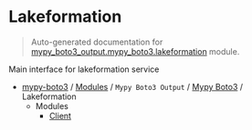 # Lakeformation

> Auto-generated documentation for [mypy_boto3_output.mypy_boto3.lakeformation](https://github.com/vemel/mypy_boto3/blob/master/mypy_boto3_output/mypy_boto3/lakeformation/__init__.py) module.

Main interface for lakeformation service

- [mypy-boto3](../../../README.md#mypy_boto3) / [Modules](../../../MODULES.md#mypy-boto3-modules) / `Mypy Boto3 Output` / [Mypy Boto3](../index.md#mypy-boto3) / Lakeformation
    - Modules
        - [Client](client.md#client)
